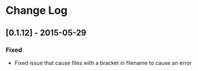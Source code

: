 # Change Log

## [0.1.12] - 2015-05-29
### Fixed
- Fixed issue that cause files with a bracket in filename to cause an error